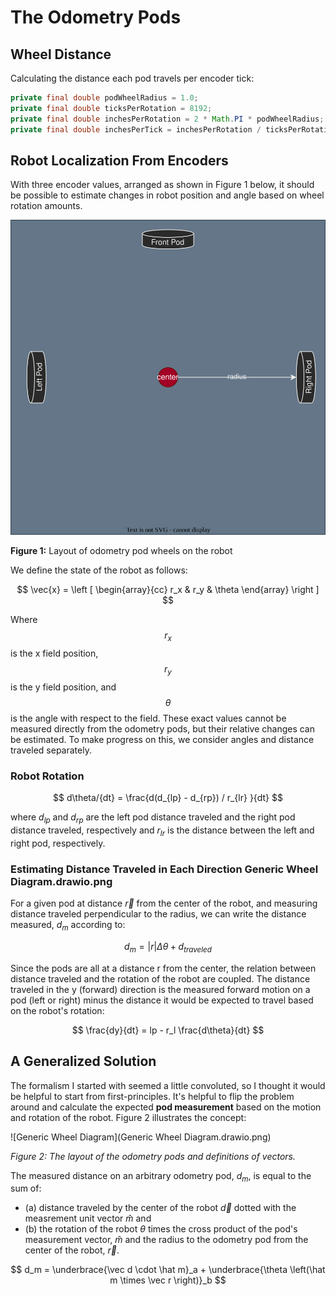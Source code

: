 # The Odometry Pods

## Wheel Distance 

Calculating the distance each pod travels per encoder tick:

``` Java
private final double podWheelRadius = 1.0;
private final double ticksPerRotation = 8192;
private final double inchesPerRotation = 2 * Math.PI * podWheelRadius;
private final double inchesPerTick = inchesPerRotation / ticksPerRotation;
```
## Robot Localization From Encoders

With three encoder values, arranged as shown in Figure 1 below, it should be 
possible to estimate changes in robot position and angle based on wheel 
rotation amounts. 

![Wheel Diagram](WheelDiagram.drawio.svg)

**Figure 1:** Layout of odometry pod wheels on the robot

We define the state of the robot as follows: 

$$ \vec{x} = \left [ \begin{array}{cc} r_x & r_y & \theta \end{array} \right ] $$

Where $$ r_x $$ is the x field position, $$ r_y $$ is the y field position, and 
$$ \theta $$ is the angle with respect to the field. These exact values cannot be
measured directly from the odometry pods, but their relative changes can be 
estimated. To make progress on this, we consider angles and distance traveled 
separately. 

### Robot Rotation

$$ d\theta/{dt} = \frac{d(d_{lp} - d_{rp}) / r_{lr} }{dt} $$

where $d_{lp}$ and $d_{rp}$ are the left pod distance traveled and the right pod 
distance traveled, respectively and $r_{lr}$ is the distance between the left 
and right pod, respectively. 

### Estimating Distance Traveled in Each Direction Generic Wheel Diagram.drawio.png

For a given pod at distance $\vec{r}$ from the center of the robot, and measuring 
distance traveled perpendicular to the radius, we can write the distance measured, $d_m$ 
according to:

$$ d_m = \left| r \right|  \Delta \theta + d_{traveled} $$

Since the pods are all at a distance r from the center, the relation between
distance traveled and the rotation of the robot are coupled. The distance traveled
in the y (forward) direction is the measured forward motion on a pod (left or right) 
minus the distance it would be expected to travel based on the robot's rotation:

$$ \frac{dy}{dt} = lp - r_l \frac{d\theta}{dt} $$

## A Generalized Solution

The formalism I started with seemed a little convoluted, so I thought it would be helpful 
to start from first-principles. It's helpful to flip the problem around and calculate the 
expected **pod measurement** based on the motion and rotation of the robot. Figure 2
illustrates the concept: 

![Generic Wheel Diagram](Generic Wheel Diagram.drawio.png)

*Figure 2: The layout of the odometry pods and definitions of vectors.*

The measured distance on an arbitrary odometry pod, $d_m$, is equal to the sum of:

  * (a) distance traveled by the center of the robot $\vec d$ dotted with the measrement 
unit vector $\hat m$ and 
  * (b) the rotation of the robot $\theta$ times the cross product of the pod's measurement 
vector, $\hat m$ and the radius to the odometry pod from the center of the robot, $\vec r$.

$$ d_m = \underbrace{\vec d \cdot \hat m}_a + \underbrace{\theta \left(\hat m \times \vec r \right)}_b $$


